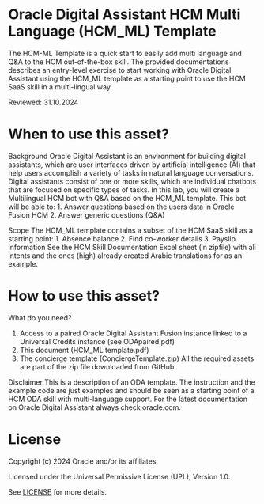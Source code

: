 # Oracle Digital Assistant HCM Multi Language (HCM_ML) Template
 
The HCM-ML Template is a quick start to easily add multi language and Q&A to the HCM out-of-the-box skill.
The provided documentations describes an entry-level exercise to start working with Oracle Digital Assistant using the HCM_ML template as a starting point to use the HCM SaaS skill in a multi-lingual way.

Reviewed: 31.10.2024

# When to use this asset?

Background
  Oracle Digital Assistant is an environment for building digital assistants, which are user interfaces driven by artificial intelligence (AI) that help users accomplish a variety of tasks in natural language conversations. Digital assistants consist of one or more skills, which are individual chatbots that are focused on specific types of tasks.
  In this lab, you will create a Multilingual HCM bot with Q&A based on the HCM_ML template. This bot will be able to:
    1. Answer questions based on the users data in Oracle Fusion HCM
    2. Answer generic questions (Q&A)

Scope
  The HCM_ML template contains a subset of the HCM SaaS skill as a starting point:
    1. Absence balance
    2. Find co-worker details
    3. Payslip information
  See the HCM Skill Documentation Excel sheet (in zipfile) with all intents and the ones (high) already created Arabic translations for as an example.

# How to use this asset?

What do you need?
  1. Access to a paired Oracle Digital Assistant Fusion instance linked to a Universal Credits instance (see ODApaired.pdf)
  2. This document (HCM_ML template.pdf)
  3. The concierge template (ConciergeTemplate.zip)
  All the required assets are part of the zip file downloaded from GitHub.

Disclaimer
  This is a description of an ODA template. The instruction and the example code are just examples and should be seen as a starting point of a HCM ODA skill with multi-language support. For the latest documentation on Oracle Digital Assistant always check oracle.com.
 
# License
 
Copyright (c) 2024 Oracle and/or its affiliates.
 
Licensed under the Universal Permissive License (UPL), Version 1.0.
 
See [LICENSE](https://github.com/oracle-devrel/technology-engineering/blob/main/LICENSE) for more details.
